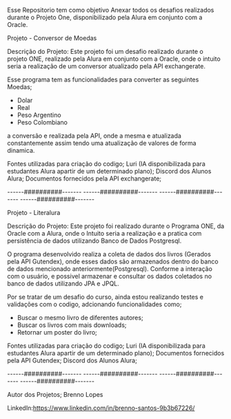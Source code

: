 Esse Repositorio tem como objetivo Anexar todos os desafios realizados durante o Projeto One, disponibilizado pela Alura em conjunto com a Oracle.

Projeto - Conversor de Moedas

Descrição do Projeto:
Este projeto foi um desafio realizado durante o projeto ONE, realizado pela Alura em conjunto com a Oracle, onde o intuito seria a realização de um conversor atualizado pela API exchangerate.

Esse programa tem as funcionalidades para converter as seguintes Moedas;
- Dolar
- Real
- Peso Argentino
- Peso Colombiano

a conversão e realizada pela API, onde a mesma e atualizada constantemente assim tendo uma atualização de valores de forma dinamica.

Fontes utilizadas para criação do codigo;
Luri (IA disponibilizada para estudantes Alura apartir de um determinado plano);
Discord dos Alunos Alura;
Documentos fornecidos pela API exchangerate;

------##########------- ------##########------- ------##########------- ------##########-------

Projeto - Literalura


Descrição do Projeto:
Este projeto foi realizado durante o Programa ONE, da Oracle com a Alura, onde o Intuito seria a realização e a pratica com persistência de dados utilizando Banco de Dados Postgresql.

O programa desenvolvido realiza a coleta de dados dos livros (Gerados pela API Gutendex), onde esses dados são armazenados dentro do banco de dados mencionado anteriormente(Postgresql).
Conforme a interação com o usuário, e possivel armazenar e consultar os dados coletados no banco de dados utilizando JPA e JPQL.

Por se tratar de um desafio do curso, ainda estou realizando testes e validações com o codigo, adcionando funcionalidades como; 
- Buscar o mesmo livro de diferentes autores;
- Buscar os livros com mais downloads;
- Retornar um poster do livro;


Fontes utilizadas para criação do codigo;
Luri (IA disponibilizada para estudantes Alura apartir de um determinado plano);
Documentos fornecidos pela API Gutendex;
Discord dos Alunos Alura;

------##########------- ------##########------- ------##########------- ------##########-------


Autor dos Projetos;
Brenno Lopes

LinkedIn:https://www.linkedin.com/in/brenno-santos-9b3b67226/


